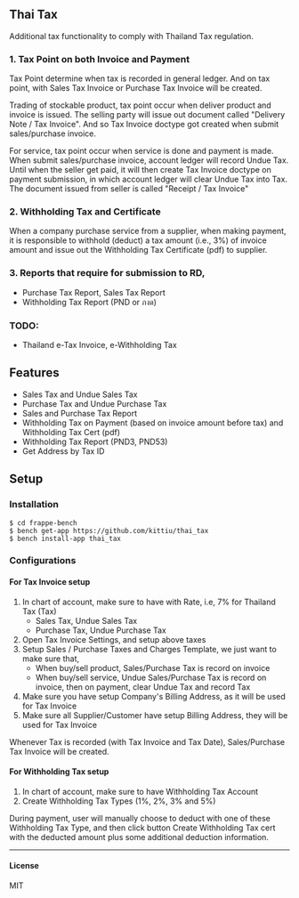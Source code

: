 ## Thai Tax

Additional tax functionality to comply with Thailand Tax regulation.

### 1. Tax Point on both Invoice and Payment

Tax Point determine when tax is recorded in general ledger. And on tax point, with Sales Tax Invoice or Purchase Tax Invoice will be created.

Trading of stockable product, tax point occur when deliver product and invoice is issued. The selling party will issue out document called "Delivery Note / Tax Invoice". And so Tax Invoice doctype got created when submit sales/purchase invoice.

For service, tax point occur when service is done and payment is made. When submit sales/purchase invoice, account ledger will record Undue Tax. Until when the seller get paid, it will then create Tax Invoice doctype on payment submission, in which account ledger will clear Undue Tax into Tax. The document issued from seller is called "Receipt / Tax Invoice"

### 2. Withholding Tax and Certificate

When a company purchase service from a supplier, when making payment, it is responsible to withhold (deduct) a tax amount (i.e., 3%) of invoice amount and issue out the Withholding Tax Certificate (pdf) to supplier.

### 3. Reports that require for submission to RD,

- Purchase Tax Report, Sales Tax Report
- Withholding Tax Report (PND or ภงด)

### TODO:

- Thailand e-Tax Invoice, e-Withholding Tax

## Features

- Sales Tax and Undue Sales Tax
- Purchase Tax and Undue Purchase Tax
- Sales and Purchase Tax Report
- Withholding Tax on Payment (based on invoice amount before tax) and Withholding Tax Cert (pdf)
- Withholding Tax Report (PND3, PND53)
- Get Address by Tax ID

## Setup

### Installation

```
$ cd frappe-bench
$ bench get-app https://github.com/kittiu/thai_tax
$ bench install-app thai_tax
```

### Configurations

#### For Tax Invoice setup

1. In chart of account, make sure to have with Rate, i.e, 7% for Thailand Tax (Tax)
    - Sales Tax, Undue Sales Tax
    - Purchase Tax, Undue Purchase Tax
2. Open Tax Invoice Settings, and setup above taxes
3. Setup Sales / Purchase Taxes and Charges Template, we just want to make sure that,
    - When buy/sell product, Sales/Purchase Tax is record on invoice
    - When buy/sell service, Undue Sales/Purchase Tax is record on invoice, then on payment, clear Undue Tax and record Tax
4. Make sure you have setup Company's Billing Address, as it will be used for Tax Invoice
5. Make sure all Supplier/Customer have setup Billing Address, they will be used for Tax Invoice

Whenever Tax is recorded (with Tax Invoice and Tax Date), Sales/Purchase Tax Invoice will be created.

#### For Withholding Tax setup

1. In chart of account, make sure to have Withholding Tax Account
2. Create Withholding Tax Types (1%, 2%, 3% and 5%)

During payment, user will manually choose to deduct with one of these Withholding Tax Type, and then click button Create Withholding Tax cert with the deducted amount plus some additional deduction information.

-----------------------
#### License

MIT
